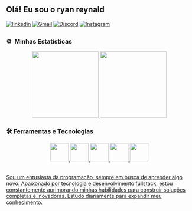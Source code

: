 
## Olá! Eu sou o ryan reynald

[![linkedin](https://img.shields.io/badge/LinkedIn-0077B5?style=for-the-badge&logo=linkedin&logoColor=white)](https://www.linkedin.com/in/ryan-reynald-518073268/) [![Gmail](https://img.shields.io/badge/Gmail-D14836?style=for-the-badge&logo=gmail&logoColor=white)](https://mail.google.com/mail/u/0/?fs=1&tf=cm&source=mailto&to=ryanreynald67@gmail.com) [![Discord](https://img.shields.io/badge/Discord-7289DA?style=for-the-badge&logo=discord&logoColor=white)](https://discord.com/channels/@me) [![Instagram](https://img.shields.io/badge/Instagram-E4405F?style=for-the-badge&logo=instagram&logoColor=white)](https://www.instagram.com/eu_ryanr/)

 ##
### ⚙️ &nbsp;Minhas Estatísticas
<div align="center">
  <a href="https://github.com/RyanReynald">
  <img height="180em" src="https://github-readme-stats.vercel.app/api?username=RyanReynald&show_icons=true&theme=tokyonight&include_all_commits=true&count_private=true"/>
  <img height="180em" src="https://github-readme-stats.vercel.app/api/top-langs/?username=RyanReynald&layout=compact&langs_count=7&theme=tokyonight"/>
</div>
    

### <p align="left">🛠 Ferramentas e Tecnologias</p>

<div style="display: inline_block" align="center"<br>
<img width='50px' height='50px' src="https://cdn.jsdelivr.net/gh/devicons/devicon@latest/icons/html5/html5-original.svg" /> <img width='50px' height='50px' src="https://cdn.jsdelivr.net/gh/devicons/devicon@latest/icons/css3/css3-original.svg" />  <img width='50px' height='50px' src="https://cdn.jsdelivr.net/gh/devicons/devicon@latest/icons/javascript/javascript-original.svg" /> <img width='50px' height='50px' src="https://cdn.jsdelivr.net/gh/devicons/devicon@latest/icons/react/react-original.svg" />   
<img with='50px' height='50px'src="https://cdn.jsdelivr.net/gh/devicons/devicon@latest/icons/typescript/typescript-original.svg" />
</div> <br>

Sou um entusiasta da programação, sempre em busca de aprender algo novo. Apaixonado por tecnologia e desenvolvimento fullstack, estou constantemente aprimorando minhas habilidades para construir soluções completas e inovadoras. Estudo diariamente para expandir meu conhecimento.

